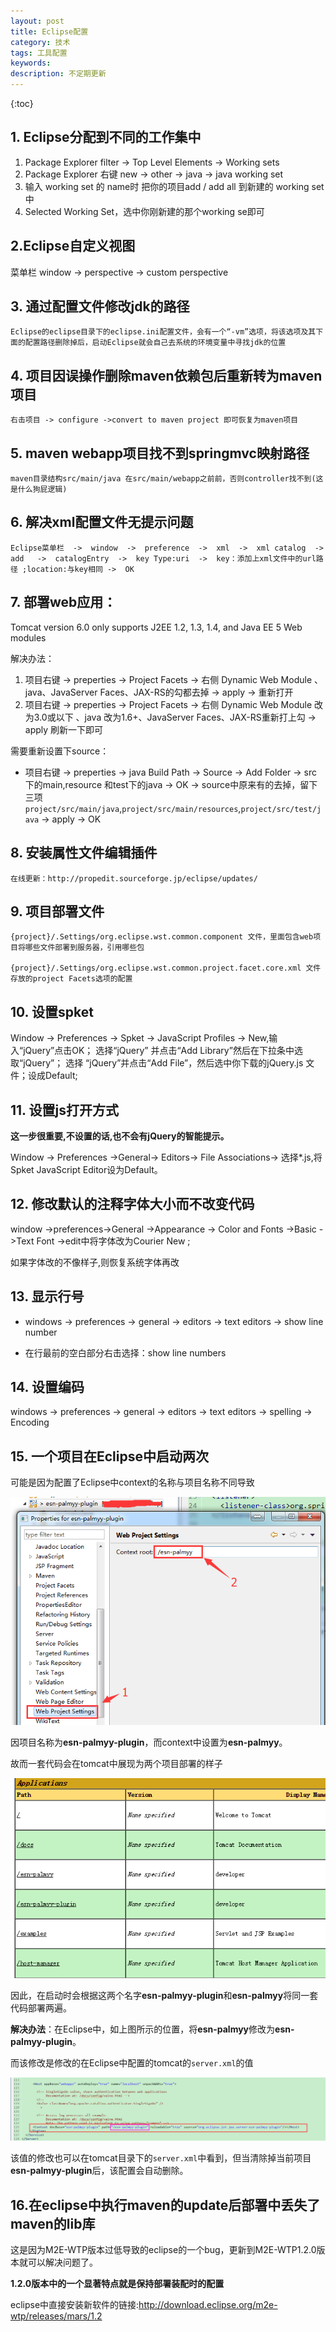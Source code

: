 ```yaml
---
layout: post
title: Eclipse配置
category: 技术
tags: 工具配置
keywords: 
description: 不定期更新
---
```


{:toc}


## 1. Eclipse分配到不同的工作集中

 1. Package Explorer   filter   ->    Top Level Elements   ->   Working sets
 1. Package Explorer 右键 new  ->  other  ->  java  ->   java working set 
 1. 输入 working set 的 name时 把你的项目add / add all 到新建的 working set 中
 1. Selected Working Set，选中你刚新建的那个working se即可


## 2.Eclipse自定义视图

菜单栏 window  ->  perspective  ->  custom perspective

##  3. 通过配置文件修改jdk的路径

	Eclipse的eclipse目录下的eclipse.ini配置文件，会有一个“-vm”选项，将该选项及其下面的配置路径删除掉后，启动Eclipse就会自己去系统的环境变量中寻找jdk的位置

##  4. 项目因误操作删除maven依赖包后重新转为maven项目

	右击项目 -> configure ->convert to maven project 即可恢复为maven项目

##  5. maven webapp项目找不到springmvc映射路径
	maven目录结构src/main/java 在src/main/webapp之前前，否则controller找不到(这是什么狗屁逻辑)

##  6. 解决xml配置文件无提示问题
	Eclipse菜单栏  ->  window  ->  preference  ->  xml  ->  xml catalog  ->  add   ->  catalogEntry  ->  key Type:uri  ->  key：添加上xml文件中的url路径 ;location:与key相同 ->  OK

##  7. 部署web应用：

Tomcat version 6.0 only supports J2EE 1.2, 1.3, 1.4, and Java EE 5 Web modules
	
解决办法：

 1. 项目右键  ->  preperties  ->  Project Facets  ->  右侧 Dynamic Web Module 、java、JavaServer Faces、JAX-RS的勾都去掉 ->  apply  ->  重新打开
 1. 项目右键  ->  preperties  ->  Project Facets  ->  右侧 Dynamic Web Module 改为3.0或以下 、java 改为1.6+、JavaServer Faces、JAX-RS重新打上勾  ->  apply  刷新一下即可

需要重新设置下source：

- 项目右键  ->  preperties  ->  java Build Path  ->  Source  -> Add Folder  ->  src 下的main,resource 和test下的java  ->  OK  ->  source中原来有的去掉，留下三项
`project/src/main/java`,`project/src/main/resources`,`project/src/test/java` ->  apply  -> OK	

##  8. 安装属性文件编辑插件

	在线更新：http://propedit.sourceforge.jp/eclipse/updates/
	
##  9. 项目部署文件

	{project}/.Settings/org.eclipse.wst.common.component 文件，里面包含web项目将哪些文件部署到服务器，引用哪些包 
	
	{project}/.Settings/org.eclipse.wst.common.project.facet.core.xml 文件存放的project Facets选项的配置


##  10. 设置spket
 
Window -> Preferences -> Spket -> JavaScript Profiles -> New,输入“jQuery”点击OK； 选择“jQuery” 并点击“Add Library”然后在下拉条中选取“jQuery”； 选择 “jQuery”并点击“Add File”，然后选中你下载的jQuery.js 文件；设成Default;

##  11. 设置js打开方式


**这一步很重要,不设置的话,也不会有jQuery的智能提示。**


Window -> Preferences ->General-> Editors-> File Associations-> 选择*.js,将Spket JavaScript Editor设为Default。 



##  12.  修改默认的注释字体大小而不改变代码
 

window ->preferences->General ->Appearance -> Color and Fonts ->Basic ->Text Font ->edit中将字体改为Courier New ;

如果字体改的不像样子,则恢复系统字体再改
 
##  13.  显示行号

- windows  ->  preferences  ->  general  ->  editors  ->  text editors  ->  show line number
	
- 在行最前的空白部分右击选择：show  line numbers

##  14.  设置编码 


windows  ->  preferences  ->  general  ->  editors  ->  text editors  ->  spelling  ->   Encoding  


## 15. 一个项目在Eclipse中启动两次

可能是因为配置了Eclipse中context的名称与项目名称不同导致

![Eclipse中配置的context名称为esn-palmyy](/public/pic/other/eclipse-tomcat-1.png)

因项目名称为**esn-palmyy-plugin**，而context中设置为**esn-palmyy**。

故而一套代码会在tomcat中展现为两个项目部署的样子

![tomcat的管理台显示的项目名称](/public/pic/other/eclipse-tomcat-2.png)

因此，在启动时会根据这两个名字**esn-palmyy-plugin**和**esn-palmyy**将同一套代码部署两遍。

**解决办法**：在Eclipse中，如上图所示的位置，将**esn-palmyy**修改为**esn-palmyy-plugin**。

而该修改是修改的在Eclipse中配置的tomcat的`server.xml`的值

![tomcat的server.xml的配置](/public/pic/other/eclipse-tomcat-3.png)

该值的修改也可以在tomcat目录下的`server.xml`中看到，但当清除掉当前项目**esn-palmyy-plugin**后，该配置会自动删除。


## 16.在eclipse中执行maven的update后部署中丢失了maven的lib库



这是因为M2E-WTP版本过低导致的eclipse的一个bug，更新到M2E-WTP1.2.0版本就可以解决问题了。

**1.2.0版本中的一个显著特点就是保持部署装配时的配置**

eclipse中直接安装新软件的链接:<http://download.eclipse.org/m2e-wtp/releases/mars/1.2>
